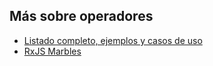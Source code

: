 ## Más sobre operadores

- [Listado completo, ejemplos y casos de uso](https://www.learnrxjs.io/operators/)
- [RxJS Marbles](http://rxmarbles.com/)